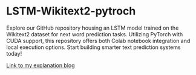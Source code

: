 # LSTM-Wikitext2-pytroch
Explore our GitHub repository housing an LSTM model trained on the Wikitext2 dataset for next word prediction tasks. Utilizing PyTorch with CUDA support, this repository offers both Colab notebook integration and local execution options. Start building smarter text prediction systems today!

[Link to my explanation blog](https://mihirsutariya.github.io/posts/2024/04/LSTM/)
